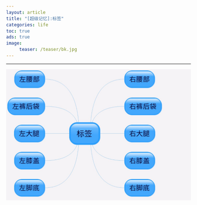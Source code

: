 ```yaml
---
layout: article
title: "[超级记忆]:标签"
categories: life
toc: true
ads: true
image:
     teaser: /teaser/bk.jpg
---
```


---


![3](https://github.com/storage201602/storage201602/blob/master/myhome2016/_posts/life/2016-02-19-1814life.md/0219_2.jpg?raw=true)